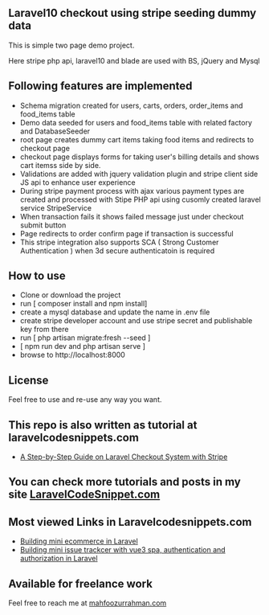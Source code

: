 ## Laravel10 checkout using stripe seeding dummy data

This is simple two page demo project.

Here stripe php api, laravel10 and blade are used with BS, jQuery and Mysql

## Following features are implemented

- Schema migration created for users, carts, orders, order_items and food_items table
- Demo data seeded for users and food_items table with related factory and DatabaseSeeder
- root page creates dummy cart items taking food items and redirects to checkout page
- checkout page displays forms for taking user's billing details and shows cart itemss side by side.
- Validations are added with jquery validation plugin and stripe client side JS api to enhance user experience
- During stripe payment process with ajax various payment types are created and processed with Stipe PHP api using cusomly created laravel service StripeService  
- When transaction fails it shows failed message just under checkout submit button
- Page redirects to order confirm page if transaction is successful
- This stripe integration also supports SCA ( Strong Customer Authentication ) when 3d secure authenticatoin is required


## How to use

- Clone or download the project
- run [ composer install and npm install]
- create a mysql database and update the name in .env file
- create stripe developer account and use stripe secret and publishable key from there
- run [ php artisan migrate:fresh --seed ]
- [ npm run dev and php artisan serve ]
- browse to http://localhost:8000


## License
Feel free to use and re-use any way you want.

## This repo is also written as tutorial at laravelcodesnippets.com 
- [A Step-by-Step Guide on Laravel Checkout System with Stripe](https://larasnippets.mahfoozurrahman.com/communities/projects/topics/stripe/posts/192)



## You can check more tutorials and posts in my site [LaravelCodeSnippet.com](https://laravelcodesnippets.com)

## Most viewed Links in Laravelcodesnippets.com

- [Building mini ecommerce in Laravel](https://laravelcodesnippets.com/communities/projects/topics/mini-ecommerce/posts/113)
- [Building mini issue trackcer with vue3 spa, authentication and authorization in Laravel](https://laravelcodesnippets.com/communities/projects/topics/mini-issue-tracker/posts/159)

## Available for freelance work
Feel free to reach me at [mahfoozurrahman.com](https://www.mahfoozurrahman.com)
